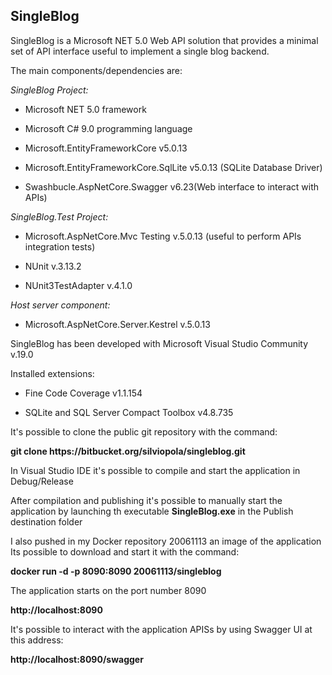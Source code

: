 ## SingleBlog

SingleBlog is a Microsoft NET 5.0 Web API solution that provides a minimal set of API interface useful to implement a single blog backend.

The main components/dependencies are:

*SingleBlog Project:*

- Microsoft NET 5.0 framework

- Microsoft C# 9.0 programming language

- Microsoft.EntityFrameworkCore v5.0.13

- Microsoft.EntityFrameworkCore.SqlLite v5.0.13 (SQLite Database Driver)

- Swashbucle.AspNetCore.Swagger v6.23(Web interface to interact with APIs)

*SingleBlog.Test Project:*

- Microsoft.AspNetCore.Mvc Testing v.5.0.13 (useful to perform APIs integration tests)

- NUnit v.3.13.2

- NUnit3TestAdapter v.4.1.0

*Host server component:*

- Microsoft.AspNetCore.Server.Kestrel v.5.0.13

SingleBlog has been developed with Microsoft Visual Studio Community v.19.0

Installed extensions:

- Fine Code Coverage v1.1.154

- SQLite and SQL Server Compact Toolbox v4.8.735


It's possible to clone the public git repository with the command: 

**git clone https&#58;//bitbucket.org/silviopola/singleblog.git**

In Visual Studio IDE it's possible to compile and start the application in Debug/Release

After compilation and publishing it's possible to manually start the application by launching th executable **SingleBlog.exe** in the Publish destination folder

I also pushed in my Docker repository 20061113 an image of the application
Its possible to download and start it with the command:

**docker run -d -p 8090:8090 20061113/singleblog**

The application starts on the port number 8090

**http://localhost:8090**

It's possible to interact with the application APISs by using Swagger UI at this address:

**http://localhost:8090/swagger**
